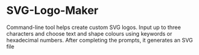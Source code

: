 # SVG-Logo-Maker
Command-line tool helps create custom SVG logos. Input up to three characters and choose text and shape colours using keywords or hexadecimal numbers. After completing the prompts, it generates an SVG file
